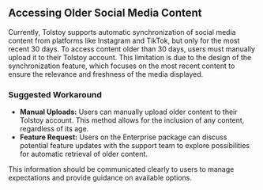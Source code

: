 ## Accessing Older Social Media Content
Currently, Tolstoy supports automatic synchronization of social media content from platforms like Instagram and TikTok, but only for the most recent 30 days. To access content older than 30 days, users must manually upload it to their Tolstoy account. This limitation is due to the design of the synchronization feature, which focuses on the most recent content to ensure the relevance and freshness of the media displayed.

### Suggested Workaround
- **Manual Uploads:** Users can manually upload older content to their Tolstoy account. This method allows for the inclusion of any content, regardless of its age.
- **Feature Request:** Users on the Enterprise package can discuss potential feature updates with the support team to explore possibilities for automatic retrieval of older content.

This information should be communicated clearly to users to manage expectations and provide guidance on available options.